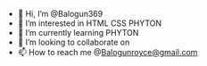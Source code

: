 - 👋 Hi, I’m @Balogun369
- 👀 I’m interested in HTML CSS PHYTON
- 🌱 I’m currently learning PHYTON
- 💞️ I’m looking to collaborate on 
- 📫 How to reach me @Balogunroyce@gmail.com

<!---
Balogun369/Balogun369 is a ✨ special ✨ repository because its `README.md` (this file) appears on your GitHub profile.
You can click the Preview link to take a look at your changes.
--->
